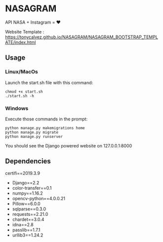 # NASAGRAM
API NASA + Instagram = ❤️

Website Template : https://tonycalvez.github.io/NASAGRAM/NASAGRAM_BOOTSTRAP_TEMPLATE/index.html

## Usage
### Linux/MacOs
Launch the start.sh file with this command:
~~~
chmod +x start.sh
./start.sh -h
~~~
### Windows
Execute those commands in the prompt:
~~~
python manage.py makemigrations home
python manage.py migrate
python manage.py runserver
~~~

You should see the Django powered website on 127.0.0.1:8000

## Dependencies

 certifi==2019.3.9
 
  * Django==2.2
  * color-transfer==0.1
  * numpy==1.16.2
  * opencv-python==4.0.0.21
  * Pillow==6.0.0
  * sqlparse==0.3.0
  * requests==2.21.0
  * chardet==3.0.4
  * idna==2.8
  * passlib==1.7.1 
  * urllib3==1.24.2
